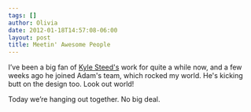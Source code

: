 ```yaml
---
tags: []
author: Olivia
date: 2012-01-18T14:57:08-06:00
layout: post
title: Meetin' Awesome People
---
```


I’ve been a big fan of [Kyle Steed's](http://kylesteed.com/) work for quite a while now, and a few weeks ago he joined Adam's team, which rocked my world. He's kicking butt on the design too. Look out world!

Today we’re hanging out together. No big deal.
